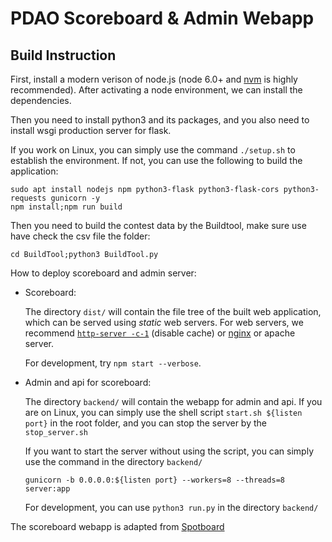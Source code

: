 PDAO Scoreboard & Admin Webapp
================

Build Instruction
-----------------

First, install a modern verison of node.js (node 6.0+ and [nvm][nvm] is highly recommended).
After activating a node environment, we can install the dependencies.

Then you need to install python3 and its packages, and you also need to install wsgi production server for flask.


If you work on Linux, you can simply use the command `./setup.sh` to establish the environment.
If not, you can use the following to build the application:
```
sudo apt install nodejs npm python3-flask python3-flask-cors python3-requests gunicorn -y
npm install;npm run build
```

Then you need to build the contest data by the Buildtool, make sure use have check the csv file the folder:
```
cd BuildTool;python3 BuildTool.py
```
How to deploy scoreboard and admin server:
- Scoreboard:
    
    The directory `dist/` will contain the file tree of the built web application,
    which can be served using *static* web servers.
    For web servers, we recommend [`http-server -c-1`][http-server] (disable cache) or [nginx][nginx] or apache server.

    For development, try `npm start --verbose`.
- Admin and api for scoreboard:

    The directory `backend/` will contain the webapp for admin and api. If you are on Linux, you can simply use the shell script `start.sh ${listen port}` in the root folder, and you can stop the server by the `stop_server.sh`

    If you want to start the server without using the script, you can simply use the command in the directory `backend/`
    ```
    gunicorn -b 0.0.0.0:${listen port} --workers=8 --threads=8 server:app
    ```

    For development, you can use `python3 run.py` in the directory `backend/`

The scoreboard webapp is adapted from [Spotboard](https://github.com/spotboard/spotboard)

[nvm]: https://github.com/creationix/nvm
[http-server]: https://www.npmjs.com/package/http-server
[nginx]: http://nginx.org/
